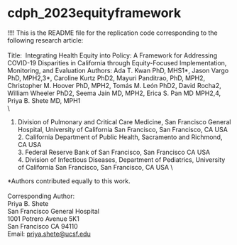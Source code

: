 # cdph_2023equityframework

!!!! This is the README file for the replication code corresponding to the following research article:\
\
Title:  Integrating Health Equity into Policy: A Framework for Addressing COVID-19 Disparities in California through Equity-Focused Implementation, Monitoring, and Evaluation
Authors: Ada T. Kwan PhD, MHS1*, Jason Vargo PhD, MPH2,3*, Caroline Kurtz PhD2, Mayuri Panditrao, PhD, MPH2, Christopher M. Hoover PhD, MPH2, Tomás M. León PhD2, David Rocha2, William Wheeler PhD2, Seema Jain MD, MPH2, Erica S. Pan MD MPH2,4, Priya B. Shete MD, MPH1 \
\
1. Division of Pulmonary and Critical Care Medicine, San Francisco General Hospital, University of California San Francisco, San Francisco, CA USA \
2. California Department of Public Health, Sacramento and Richmond, CA USA \
3. Federal Reserve Bank of San Francisco, San Francisco CA USA \
4. Division of Infectious Diseases, Department of Pediatrics, University of California San Francisco, San Francisco, CA USA \

*Authors contributed equally to this work.\
\
Corresponding Author:\
Priya B. Shete\
San Francisco General Hospital \
1001 Potrero Avenue 5K1\
San Francisco CA 94110\
Email: priya.shete@ucsf.edu\
 
 
